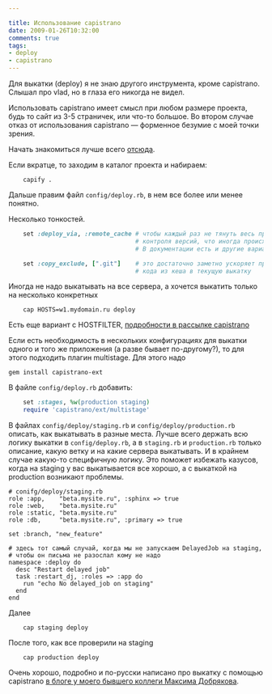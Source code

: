 ```yaml
---

title: Использование capistrano
date: 2009-01-26T10:32:00
comments: true
tags:
- deploy
- capistrano
---
```


Для выкатки (deploy) я не знаю другого инструмента, кроме capistrano. Слышал про vlad, но в глаза его никогда не
видел.

Использовать capistrano имеет смысл при любом размере проекта, будь то сайт из 3-5 страничек, или что-то большое. Во
втором случае отказ от использования capistrano — форменное безумие с моей точки зрения.

Начать знакомиться лучше всего [отсюда](https://github.com/capistrano/capistrano/wiki/).

Если вкратце, то заходим в каталог проекта и набираем:

```
    capify .
```

Дальше правим файл `config/deploy.rb`, в нем все более или менее понятно.

Несколько тонкостей.

``` ruby
    set :deploy_via, :remote_cache # чтобы каждый раз не тянуть весь проект из системы
                                   # контроля версий, что иногда происходит не очень быстро.
                                   # В документации есть и другие варианты, стоит прочесть.

    set :copy_exclude, [".git"]    # это достаточно заметно ускоряет процесс копирования
                                   # кода из кеша в текущую выкатку

```

Иногда не надо выкатывать на все сервера, а хочется выкатить только на несколько конкретных

```
    cap HOSTS=w1.mydomain.ru deploy
```

Есть еще вариант с HOSTFILTER,
[подробности в рассылке capistrano](http://groups.google.co.uk/group/capistrano/browse_thread/thread/0592ab63dda72d7e?hl=en#)

Если есть необходимость в нескольких конфигурациях для выкатки одного и того же приложения (а разве бывает по-другому?),
то для этого подходить плагин multistage. Для этого надо
```
gem install capistrano-ext
```
В файле `config/deploy.rb` добавить:

``` ruby
    set :stages, %w(production staging)
    require 'capistrano/ext/multistage'
```

В файлах `config/deploy/staging.rb` и `config/deploy/production.rb` описать, как выкатывать в разные места. Лучше всего
держать всю логику выкатки в `config/deploy.rb`, а в `staging.rb` и `production.rb` только описание, какую ветку и на
какие сервера выкатывать. И в крайнем случае какую-то специфичную логику. Это поможет избежать казусов, когда на staging у
вас выкатывается все хорошо, а с выкаткой на production возникают проблемы.

```
# conifg/deploy/staging.rb
role :app,    "beta.mysite.ru", :sphinx => true
role :web,    "beta.mysite.ru"
role :static, "beta.mysite.ru"
role :db,     "beta.mysite.ru", :primary => true

set :branch, "new_feature"

# здесь тот самый случай, когда мы не запускаем DelayedJob на staging,
# чтобы он письма не разослал кому не надо
namespace :deploy do
  desc "Restart delayed job"
  task :restart_dj, :roles => :app do
    run "echo No delayed_job on staging"
  end
end

```

Далее

```
    cap staging deploy
```

После того, как все проверили на staging

```
    cap production deploy
```

Очень хорошо, подробно и по-русски написано про выкатку с помощью capistrano
[в блоге у моего бывшего коллеги Максима Добрякова](http://maksd.info/tag/capistrano).
